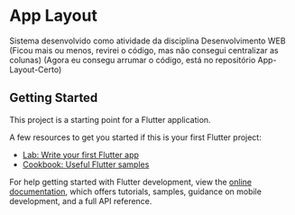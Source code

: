 # App Layout

Sistema desenvolvido como atividade da disciplina Desenvolvimento WEB
(Ficou mais ou menos, revirei o código, mas não consegui centralizar as colunas)
(Agora eu consegu arrumar o código, está no repositório App-Layout-Certo)

## Getting Started

This project is a starting point for a Flutter application.

A few resources to get you started if this is your first Flutter project:

- [Lab: Write your first Flutter app](https://docs.flutter.dev/get-started/codelab)
- [Cookbook: Useful Flutter samples](https://docs.flutter.dev/cookbook)

For help getting started with Flutter development, view the
[online documentation](https://docs.flutter.dev/), which offers tutorials,
samples, guidance on mobile development, and a full API reference.
